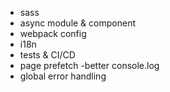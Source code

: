 - sass
- async module & component
- webpack config
- i18n
- tests & CI/CD
- page prefetch
-better console.log
- global error handling